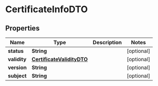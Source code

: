 

# CertificateInfoDTO

## Properties

Name | Type | Description | Notes
------------ | ------------- | ------------- | -------------
**status** | **String** |  |  [optional]
**validity** | [**CertificateValidityDTO**](CertificateValidityDTO.md) |  |  [optional]
**version** | **String** |  |  [optional]
**subject** | **String** |  |  [optional]



